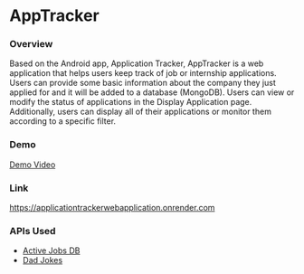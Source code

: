 <h1>AppTracker</h1>

<h3>Overview</h3>
Based on the Android app, Application Tracker, AppTracker is a web application that helps users keep track of job or internship applications. Users can provide some basic information about the company they just applied for and it will be added to a database (MongoDB). Users can view or modify the status of applications in the Display Application page. Additionally, users can display all of their applications or monitor them according to a specific filter. 

<h3>Demo</h3>
<a href="https://youtu.be/8_NG9wP8CY4">Demo Video</a>

<h3>Link</h3>
<a href="https://applicationtrackerwebapplication.onrender.com">https://applicationtrackerwebapplication.onrender.com</a>

<h3>APIs Used</h3>
<ul>
  <li><a href="https://rapidapi.com/fantastic-jobs-fantastic-jobs-default/api/active-jobs-db/playground/endpoint_cb22369f-a718-452c-b4f2-32591bf058f8">Active Jobs DB</a></li>
  <li><a href="https://rapidapi.com/KegenGuyll/api/dad-jokes/playground/apiendpoint_8a3669ee-772f-42a8-a92c-6ffc33e3152d">Dad Jokes</a></li>
</ul>
